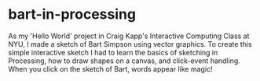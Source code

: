 # bart-in-processing
As my 'Hello World' project in Craig Kapp's Interactive Computing Class at NYU, I made a sketch of Bart Simpson using vector graphics. To create this simple interactive sketch I had to learn the basics of sketching in Processing, how to draw shapes on a canvas, and click-event handling. When you click on the sketch of Bart, words appear like magic!
